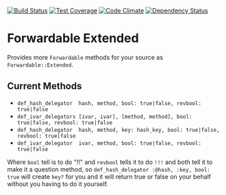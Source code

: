 [![Build Status](https://travis-ci.org/envygeeks/forwardable-extended.svg?branch=master)][travis]
[![Test Coverage](https://codeclimate.com/github/envygeeks/forwardable-extended/badges/coverage.svg)][coverage]
[![Code Climate](https://codeclimate.com/github/envygeeks/forwardable-extended/badges/gpa.svg)][codeclimate]
[![Dependency Status](https://gemnasium.com/envygeeks/forwardable-extended.svg)][gemnasium]

[gemnasium]: https://gemnasium.com/envygeeks/forwardable-extended
[codeclimate]: https://codeclimate.com/github/envygeeks/forwardable-extended
[coverage]: https://codeclimate.com/github/envygeeks/forwardable-extended/coverage
[travis]: https://travis-ci.org/envygeeks/forwardable-extended

# Forwardable Extended

Provides more `Forwardable` methods for your source as `Forwardable::Extended`.

## Current Methods

* `def_hash_delegator  hash, method, bool: true|false, revbool: true|false`
* `def_ivar_delegators [ivar, ivar], [method, method], bool: true|false, revbool: true|false`
* `def_hash_delegator  hash, method, key: hash_key, bool: true|false, revbool: true|false`
* `def_ivar_delegator  ivar, method, bool: true|false, revbool: true|false`

Where `bool` tell is to do "!!" and `revbool` tells it to do `!!!` and both tell it to make it a question method, so `def_hash_delegator :@hash, :key, bool: true` will create `key?` for you and it will return true or false on your behalf without you having to do it yourself.
